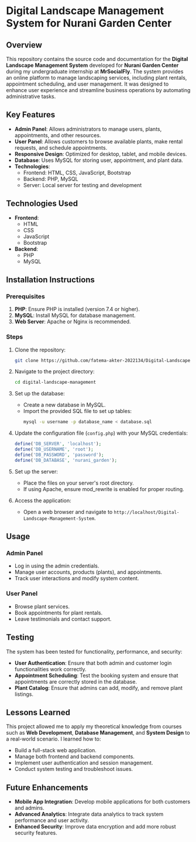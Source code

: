 # Digital Landscape Management System for Nurani Garden Center

## Overview

This repository contains the source code and documentation for the **Digital Landscape Management System** developed for **Nurani Garden Center** during my undergraduate internship at **MrSocialFly**. The system provides an online platform to manage landscaping services, including plant rentals, appointment scheduling, and user management. It was designed to enhance user experience and streamline business operations by automating administrative tasks.

## Key Features

- **Admin Panel**: Allows administrators to manage users, plants, appointments, and other resources.
- **User Panel**: Allows customers to browse available plants, make rental requests, and schedule appointments.
- **Responsive Design**: Optimized for desktop, tablet, and mobile devices.
- **Database**: Uses MySQL for storing user, appointment, and plant data.
- **Technologies**: 
  - Frontend: HTML, CSS, JavaScript, Bootstrap
  - Backend: PHP, MySQL
  - Server: Local server for testing and development
  
## Technologies Used

- **Frontend**: 
  - HTML
  - CSS
  - JavaScript
  - Bootstrap
- **Backend**:
  - PHP
  - MySQL

## Installation Instructions

### Prerequisites

1. **PHP**: Ensure PHP is installed (version 7.4 or higher).
2. **MySQL**: Install MySQL for database management.
3. **Web Server**: Apache or Nginx is recommended.

### Steps

1. Clone the repository:
    ```bash
    git clone https://github.com/fatema-akter-2022134/Digital-Landscape-Management-System.git
    ```

2. Navigate to the project directory:
    ```bash
    cd digital-landscape-management
    ```

3. Set up the database:
    - Create a new database in MySQL.
    - Import the provided SQL file to set up tables:
      ```bash
      mysql -u username -p database_name < database.sql
      ```

4. Update the configuration file (`config.php`) with your MySQL credentials:
    ```php
    define('DB_SERVER', 'localhost');
    define('DB_USERNAME', 'root');
    define('DB_PASSWORD', 'password');
    define('DB_DATABASE', 'nurani_garden');
    ```

5. Set up the server:
    - Place the files on your server's root directory.
    - If using Apache, ensure mod_rewrite is enabled for proper routing.

6. Access the application:
    - Open a web browser and navigate to `http://localhost/Digital-Landscape-Management-System`.

## Usage

### Admin Panel

- Log in using the admin credentials.
- Manage user accounts, products (plants), and appointments.
- Track user interactions and modify system content.

### User Panel

- Browse plant services.
- Book appointments for plant rentals.
- Leave testimonials and contact support.

## Testing

The system has been tested for functionality, performance, and security:

- **User Authentication**: Ensure that both admin and customer login functionalities work correctly.
- **Appointment Scheduling**: Test the booking system and ensure that appointments are correctly stored in the database.
- **Plant Catalog**: Ensure that admins can add, modify, and remove plant listings.

## Lessons Learned

This project allowed me to apply my theoretical knowledge from courses such as **Web Development**, **Database Management**, and **System Design** to a real-world scenario. I learned how to:

- Build a full-stack web application.
- Manage both frontend and backend components.
- Implement user authentication and session management.
- Conduct system testing and troubleshoot issues.

## Future Enhancements

- **Mobile App Integration**: Develop mobile applications for both customers and admins.
- **Advanced Analytics**: Integrate data analytics to track system performance and user activity.
- **Enhanced Security**: Improve data encryption and add more robust security features.

